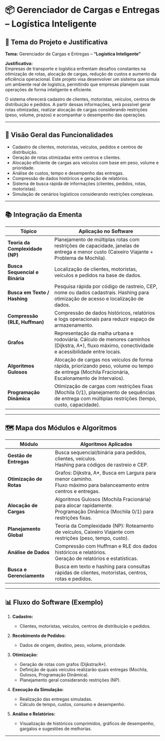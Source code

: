 # 📦 Gerenciador de Cargas e Entregas – Logística Inteligente

## 🎯 Tema do Projeto e Justificativa

**Tema:** Gerenciador de Cargas e Entregas – **“Logística Inteligente”**

**Justificativa:**  
Empresas de transporte e logística enfrentam desafios constantes na otimização de rotas, alocação de cargas, redução de custos e aumento da eficiência operacional. Este projeto visa desenvolver um sistema que simula um ambiente real de logística, permitindo que empresas planejem suas operações de forma inteligente e eficiente.

O sistema oferecerá cadastro de clientes, motoristas, veículos, centros de distribuição e pedidos. A partir dessas informações, será possível gerar rotas otimizadas, realizar alocação de cargas considerando restrições (peso, volume, prazos) e acompanhar o desempenho das operações.

---

## 🔧 Visão Geral das Funcionalidades

- Cadastro de clientes, motoristas, veículos, pedidos e centros de distribuição.
- Geração de rotas otimizadas entre centros e clientes.
- Alocação eficiente de cargas aos veículos com base em peso, volume e prioridade.
- Análise de custos, tempo e desempenho das entregas.
- Compressão de dados históricos e geração de relatórios.
- Sistema de busca rápida de informações (clientes, pedidos, rotas, motoristas).
- Simulação de cenários logísticos considerando restrições complexas.

---

## 📚 Integração da Ementa

| Tópico                            | Aplicação no Software                                                                                                                                      |
| ---------------------------------- | ---------------------------------------------------------------------------------------------------------------------------------------------------------- |
| **Teoria da Complexidade (NP)**    | Planejamento de múltiplas rotas com restrições de capacidade, janelas de entrega e menor custo (Caixeiro Viajante + Problema de Mochila).                 |
| **Busca Sequencial e Binária**     | Localização de clientes, motoristas, veículos e pedidos na base de dados.                                                                                 |
| **Busca em Texto / Hashing**       | Pesquisa rápida por código de rastreio, CEP, nome ou dados cadastrais. Hashing para otimização de acesso e localização de dados.                          |
| **Compressão (RLE, Huffman)**      | Compressão de dados históricos, relatórios e logs operacionais para reduzir espaço de armazenamento.                                                      |
| **Grafos**                         | Representação da malha urbana e rodoviária. Cálculo de menores caminhos (Dijkstra, A*), fluxo máximo, conectividade e acessibilidade entre locais.       |
| **Algoritmos Gulosos**             | Alocação de cargas nos veículos de forma rápida, priorizando peso, volume ou tempo de entrega (Mochila Fracionária, Escalonamento de Intervalos).         |
| **Programação Dinâmica**           | Otimização de cargas com restrições fixas (Mochila 0/1), planejamento de sequências de entrega com múltiplas restrições (tempo, custo, capacidade).       |

---

## 🗺️ Mapa dos Módulos e Algoritmos

| Módulo                    | Algoritmos Aplicados                                                                                                           |
| ------------------------- | ------------------------------------------------------------------------------------------------------------------------------ |
| **Gestão de Entregas**     | Busca sequencial/binária para pedidos, clientes, veículos. <br> Hashing para códigos de rastreio e CEP.                      |
| **Otimização de Rotas**    | Grafos: Dijkstra, A*, Busca em Largura para menor caminho. <br> Fluxo máximo para balanceamento entre centros e entregas.    |
| **Alocação de Cargas**     | Algoritmos Gulosos (Mochila Fracionária) para alocar rapidamente. <br> Programação Dinâmica (Mochila 0/1) para restrições fixas.|
| **Planejamento Global**    | Teoria da Complexidade (NP): Roteamento de veículos, Caixeiro Viajante com restrições (peso, tempo, custo).                   |
| **Análise de Dados**       | Compressão com Huffman e RLE dos dados históricos e relatórios. <br> Geração de relatórios e estatísticas.                   |
| **Busca e Gerenciamento**  | Busca em texto e hashing para consultas rápidas de clientes, motoristas, centros, rotas e pedidos.                           |

---

## 📊 Fluxo do Software (Exemplo)

1. **Cadastro:**  
   - Clientes, motoristas, veículos, centros de distribuição e pedidos.

2. **Recebimento de Pedidos:**  
   - Dados de origem, destino, peso, volume, prioridade.

3. **Otimização:**  
   - Geração de rotas com grafos (Dijkstra/A*).  
   - Definição de quais veículos realizarão quais entregas (Mochila, Gulosos, Programação Dinâmica).  
   - Planejamento geral considerando restrições (NP).

4. **Execução da Simulação:**  
   - Realização das entregas simuladas.  
   - Cálculo de tempo, custos, consumo e desempenho.

5. **Análise e Relatórios:**  
   - Visualização de históricos comprimidos, gráficos de desempenho, gargalos e sugestões de melhorias.

---

